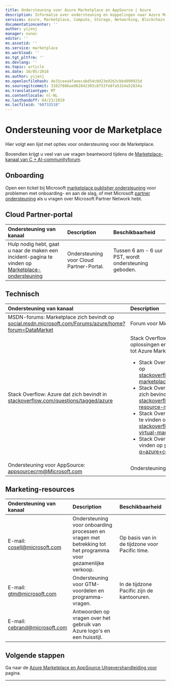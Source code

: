 ```yaml
---
title: Ondersteuning voor Azure Marketplace en AppSource | Azure
description: Informatie over ondersteuning en koppelingen naar Azure Marketplace en AppSource
services: Azure, Marketplace, Compute, Storage, Networking, Blockchain, Security
documentationcenter: ''
author: yijenj
manager: nunoc
editor: ''
ms.assetid: ''
ms.service: marketplace
ms.workload: ''
ms.tgt_pltfrm: ''
ms.devlang: ''
ms.topic: article
ms.date: 10/05/2018
ms.author: yijenj
ms.openlocfilehash: de31ceea4faeecabd54c0d23e9263cbb4090925d
ms.sourcegitcommit: 3102f886aa962842303c8753fe8fa5324a52834a
ms.translationtype: MT
ms.contentlocale: nl-NL
ms.lasthandoff: 04/23/2019
ms.locfileid: "60733518"
---
```

# <a name="support-for-the-marketplace"></a>Ondersteuning voor de Marketplace  
Hier volgt een lijst met opties voor ondersteuning voor de Marketplace.  

Bovendien krijgt u veel van uw vragen beantwoord tijdens de [Marketplace-kanaal van C + AI-communityforum](https://www.microsoftpartnercommunity.com/t5/Marketplace/bd-p/2222).  

## <a name="onboarding"></a>Onboarding

Open een ticket bij Microsoft [marketplace publisher ondersteuning](https://support.microsoft.com/getsupport?wf=0&tenant=classiccommercial&oaspworkflow=start_1.0.0.0&locale=en-us&supportregion=en-us&pesid=16230&forceorigin=esmc&ccsid=636595105151894820) voor problemen met onboarding- en aan de slag, of met Microsoft [partner ondersteuning](https://partner.microsoft.com/support) als u vragen over Microsoft Partner Network hebt.

## <a name="cloud-partner-portal"></a>Cloud Partner-portal  

| Ondersteuning van kanaal | Description | Beschikbaarheid |  
|:--- |:--- |:--- |  
| Hulp nodig hebt, gaat u naar de maken een incident-pagina te vinden op [Marketplace-ondersteuning](https://go.microsoft.com/fwlink/?linkid=844975)</li> </ul> | Ondersteuning voor Cloud Partner-Portal. | Tussen 6 am - 6 uur PST, wordt ondersteuning geboden. |  

## <a name="technical"></a>Technisch  

| Ondersteuning van kanaal | Description |  
|:--- |:--- |  
| MSDN-forums: Marketplace zich bevindt op [social.msdn.microsoft.com/Forums/azure/home?forum=DataMarket](https://social.msdn.microsoft.com/Forums/azure/home?forum=DataMarket) | Forum voor Microsoft Developer Network. |  
| Stack Overflow: Azure dat zich bevindt in [stackoverflow.com/questions/tagged/azure](https://stackoverflow.com/questions/tagged/azure) | Stack Overflow-omgeving zodanig dat deze oplossingen en vragen over alles met betrekking tot Azure Marketplace.<ul> <li>Stack Overflow: Azure Marketplace vinden op [stackoverflow.com/questions/tagged/azure-marketplace](https://stackoverflow.com/questions/tagged/azure-marketplace)</li> <li>Stack Overflow: Azure Resource Manager zich bevindt op [stackoverflow.com/questions/tagged/azure-resource-manager](https://stackoverflow.com/questions/tagged/azure-resource-manager)</li> <li>Stack Overflow: Virtuele Machines op Azure te vinden op [stackoverflow.com/questions/tagged/azure-virtual-machine](https://stackoverflow.com/questions/tagged/azure-virtual-machine)</li> <li>Stack Overflow: Containers in Azure te vinden op [stackoverflow.com/search?q=azure+container](https://stackoverflow.com/search?q=azure+container)</li> </ul> |
| Ondersteuning voor AppSource: [appsourcecrm@Microsoft.com](mailto:appsourcecrm@microsoft.com) | Ondersteuning voor Dynamics-Apps publiceren |

## <a name="marketing-resources"></a>Marketing-resources  

| Ondersteuning van kanaal | Description | Beschikbaarheid |  
|:--- |:--- |:--- |  
| E-mail: [cosell@microsoft.com](mailto:cosell@microsoft.com) | Ondersteuning voor onboarding processen en vragen met betrekking tot het programma voor gezamenlijke verkoop. | Op basis van in de tijdzone voor Pacific time. |  
| E-mail: [gtm@microsoft.com](mailto:gtm@microsoft.com) | Ondersteuning voor GTM-voordelen en programma-vragen. | In de tijdzone Pacific zijn de kantooruren. |  
| E-mail: [cebrand@microsoft.com](mailto:cebrand@microsoft.com) | Antwoorden op vragen over het gebruik van Azure logo's en een huisstijl. |  |  


## <a name="next-steps"></a>Volgende stappen
Ga naar de [Azure Marketplace en AppSource Uitgevershandleiding voor](./marketplace-publishers-guide.md) pagina.  
 
---
